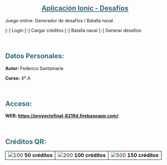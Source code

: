 <h2 style="color: #2e6c80; text-align: center;"><span style="text-decoration: underline;">Aplicaci&oacute;n Ionic - Desaf&iacute;os</span></h2>
Juego online: Generador de desafíos / Batalla naval

[-] Login
[-] Cargar créditos
[-] Batalla naval
[-] Generar desafíos

<p>&nbsp;</p>
<h2 style="color: #2e6c80;">Datos Personales:</h2>
<p style="font-size: 14px;"><strong>Autor:</strong> Federico Santamaria</p>
<p style="font-size: 14px;"><strong>Curso:</strong> 4&ordm; A</p>
<p>&nbsp;</p>
<h2 style="color: #2e6c80;">Acceso:</h2>
<p style="font-size: 14px;"><strong>WEB: <a href="https://proyectofinal-8219d.firebaseapp.com/">https://proyectofinal-8219d.firebaseapp.com/</a></strong></p>
<p>&nbsp;</p>
<h2 style="color: #2e6c80;">Créditos QR:</h2>
<table style="width: 100%;">
<tbody>
<tr>
<td style="border: 1px solid black; text-align: center;"><img src="https://image.ibb.co/bQh5pa/codigo50_Points.jpg" alt="100" border="0" />&nbsp;<strong>50 cr&eacute;ditos</strong></td>
<td style="border: 1px solid black; text-align: center;"><img src="https://image.ibb.co/m3nGvF/codigo100_Points.jpg" alt="200" border="0" /><strong>&nbsp;100 cr&eacute;ditos</strong></td>
<td style="border: 1px solid black; text-align: center;"><img src="https://image.ibb.co/c0WgUa/codigo150_Points.jpg" alt="500" border="0" /><strong>&nbsp;150 cr&eacute;ditos</strong></td>
</tr>
</tbody>
</table>
